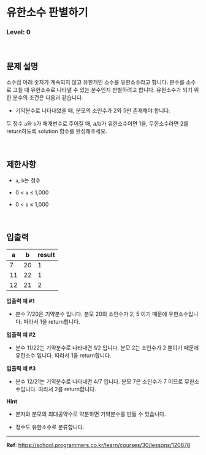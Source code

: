 # 유한소수 판별하기

### Level: 0

<br>

## 문제 설명

소수점 아래 숫자가 계속되지 않고 유한개인 소수를 유한소수라고 합니다. 분수를 소수로 고칠 때 유한소수로 나타낼 수 있는 분수인지 판별하려고 합니다. 유한소수가 되기 위한 분수의 조건은 다음과 같습니다.

- 기약분수로 나타내었을 때, 분모의 소인수가 2와 5만 존재해야 합니다.

두 정수 `a`와 `b`가 매개변수로 주어질 때, a/b가 유한소수이면 1을, 무한소수라면 2를 return하도록 solution 함수를 완성해주세요.

<br>

## 제한사항

- `a`, `b`는 정수

- 0 < `a` ≤ 1,000

- 0 < `b` ≤ 1,000

<br>

## 입출력

| a  | b  | result |
| -- | -- | ------ |
| 7  | 20 | 1      |
| 11 | 22 | 1      |
| 12 | 21 | 2      |

**입출력 예 #1**

- 분수 7/20은 기약분수 입니다. 분모 20의 소인수가 2, 5 이기 때문에 유한소수입니다. 따라서 1을 return합니다.

**입출력 예 #2**

- 분수 11/22는 기약분수로 나타내면 1/2 입니다. 분모 2는 소인수가 2 뿐이기 때문에 유한소수 입니다. 따라서 1을 return합니다.

**입출력 예 #3**

- 분수 12/21는 기약분수로 나타내면 4/7 입니다. 분모 7은 소인수가 7 이므로 무한소수입니다. 따라서 2를 return합니다.

**Hint**

- 분자와 분모의 최대공약수로 약분하면 기약분수를 만들 수 있습니다.

- 정수도 유한소수로 분류합니다.

---

**Ref**: https://school.programmers.co.kr/learn/courses/30/lessons/120878